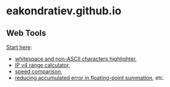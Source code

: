 eakondratiev.github.io
======================

Web Tools
---------

[Start here](https://eakondratiev.github.io/):

* [whitespace and non-ASCII characters highlighter](https://eakondratiev.github.io/ws.htm), 
* [IP v4 range calculator](https://eakondratiev.github.io/iprange.htm), 
* [speed comparison](https://eakondratiev.github.io/speed.htm), 
* [reducing accumulated error in floating-point summation](https://eakondratiev.github.io/floating-point-summation.htm), 
etc.
